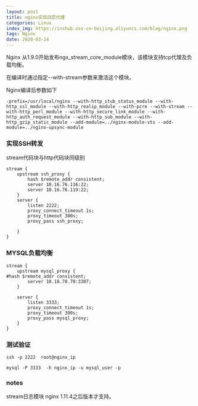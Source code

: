 ```yaml
---
layout: post
title: nginx实现四层代理
categories: Linux
index_img: https://inshub.oss-cn-beijing.aliyuncs.com/blog/nginx.png
tags: Nginx
date: 2020-03-14
---
```



Nginx 从1.9.0开始发布ngx_stream_core_module模块，该模块支持tcp代理及负载均衡。

在编译时通过指定--with-stream参数来激活这个模块。

Nginx编译后参数如下
```
-prefix=/usr/local/nginx --with-http_stub_status_module --with-http_ssl_module --with-http_realip_module --with-pcre --with-stream --with-http_perl_module --with-http_secure_link_module --with-http_auth_request_module --with-http_sub_module --with-http_gzip_static_module --add-module=../nginx-module-vts --add-module=../nginx-upsync-module
```
<!--more-->

### 实现SSH转发
stream代码块与http代码块同级别
```
stream {  
    upstream ssh_proxy {
        hash $remote_addr consistent;
        server 10.16.76.116:22;
        server 10.16.76.119:22;
    }
    server {
        listen 2222;
        proxy_connect_timeout 1s;
        proxy_timeout 300s;
        proxy_pass ssh_proxy;
        
    }
}
```

### MYSQL负载均衡
```
stream {
    upstream mysql_proxy {
#hash $remote_addr consistent;
        server 10.18.70.70:3307;
    }

    server {
        listen 3333;
        proxy_connect_timeout 1s;
        proxy_timeout 300s;
        proxy_pass mysql_proxy;
    }
}

```


### 测试验证
```
ssh -p 2222  root@nginx_ip

mysql -P 3333  -h nginx_ip -u mysql_user -p

```


### notes
stream日志模块 nginx 1.11.4之后版本才支持。
